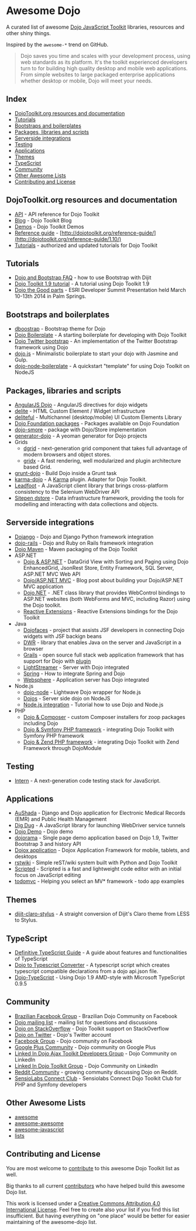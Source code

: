 # Awesome Dojo

A curated list of awesome [Dojo JavaScript Toolkit](http://dojotoolkit.org) libraries, resources and other shiny things.

Inspired by the `awesome-*` trend on GitHub.

> Dojo saves you time and scales with your development process, using web standards as its platform. It's the toolkit
> experienced developers turn to for building high quality desktop and mobile web applications.
> From simple websites to large packaged enterprise applications whether desktop or mobile, Dojo will meet your needs.


## Index

* [DojoToolkit.org resources and documentation](#dojotoolkitorg-resources-and-documentation)
* [Tutorials](#tutorials)
* [Bootstraps and boilerplates](#bootstraps-and-boilerplates)
* [Packages, libraries and scripts](#packages-libraries-and-scripts)
* [Serverside integrations](#serverside-integrations)
* [Testing](#testing)
* [Applications](#applications)
* [Themes](#themes)
* [TypeScript](#typescript)
* [Community](#community)
* [Other Awesome Lists](#other-awesome-lists)
* [Contributing and License](#contributing-and-license)


## DojoToolkit.org resources and documentation

* [API](http://dojotoolkit.org/api) - API reference for Dojo Toolkit
* [Blog](http://dojotoolkit.org/blog) - Dojo Toolkit Blog
* [Demos](http://demos.dojotoolkit.org/) - Dojo Toolkit Demos
* [Reference guide](https://github.com/dojo/docs) - [http://dojotoolkit.org/reference-guide/](http://dojotoolkit.org/reference-guide/1.10/)
* [Tutorials](http://dojotoolkit.org/documentation/) - authorized and updated tutorials for Dojo Toolkit


## Tutorials

* [Dojo and Bootstrap FAQ](http://www.sitepen.com/blog/2014/08/13/dojo-faq-how-do-i-use-bootstrap-with-dijit/) - how to use Bootstrap with Dijit
* [Dojo Toolkit 1.9 tutorial](https://github.com/cepa/dojo-tutorial) - A tutorial using Dojo Toolkit 1.9
* [Dojo the Good parts](https://github.com/DavidSpriggs/Dojo--The-Good-Parts) - ESRI Developer Summit Presentation held March 10-13th 2014 in Palm Springs.


## Bootstraps and boilerplates

* [dboostrap](https://github.com/martinpengellyphillips/dbootstrap) - Bootstrap theme for Dojo
* [Dojo Boilerplate](https://github.com/csnover/dojo-boilerplate) - A starting boilerplate for developing with Dojo Toolkit
* [Dojo Twitter bootstrap](https://github.com/xsokev/Dojo-Bootstrap) - An implementation of the Twitter Bootstrap framework using Dojo
* [dojo.js](https://github.com/gpedro/dojo.js) - Minimalistic boilerplate to start your dojo with Jasmine and Gulp.
* [dojo-node-boilerplate](https://github.com/kitsonk/dojo-node-boilerplate) - A quickstart "template" for using Dojo Toolkit on NodeJS

## Packages, libraries and scripts

* [AngularJS Dojo](https://github.com/adrobisch/angular-dojo) - AngularJS directives for dojo widgets
* [delite](https://github.com/ibm-js/delite) - HTML Custom Element / Widget infrastructure
* [deliteful](https://github.com/ibm-js/deliteful) - Multichannel (desktop/mobile) UI Custom Elements Library
* [Dojo Foundation packages](http://packages.dojofoundation.org/) - Packages available on Dojo Foundation
* [dojo-smore](https://github.com/SitePen/dojo-smore) - package with Dojo/Store implementation
* [generator-dojo](https://github.com/bryanforbes/generator-dojo) - A yeoman generator for Dojo projects
* Grids
    * [dgrid](http://dojofoundation.org/packages/dgrid/) - next-generation grid component that takes full advantage of modern browsers and object stores.
    * [gridx](http://oria.github.io/gridx/) - A fast rendering, well modularized and plugin architecture based Grid.
* [grunt-dojo](https://github.com/phated/grunt-dojo) - Build Dojo inside a Grunt task
* [karma-dojo](https://github.com/garcimouche/karma-dojo) - A [Karma](http://karma-runner.github.io/) plugin. Adapter for Dojo Toolkit.
* [Leadfoot](https://github.com/theintern/leadfoot) - A JavaScript client library that brings cross-platform consistency to the Selenium WebDriver API
* [Sitepen dstore](https://github.com/SitePen/dstore) - Data infrastructure framework, providing the tools for modelling and interacting with data collections and objects.


## Serverside integrations

* [Dojango](https://github.com/klipstein/dojango/) - Dojo and Django Python framework integration
* [dojo-rails](http://robin850.github.io/dojo-rails/) - Dojo and Ruby on Rails framework integration
* [Dojo Maven](https://github.com/cometd/dojo-maven) - Maven packaging of the Dojo Toolkit
* ASP.NET
    * [Dojo & ASP.NET](http://www.codeproject.com/Articles/650443/DataGrid-View-with-Sorting-and) - DataGrid View with Sorting and Paging using Dojo EnhancedGrid, JsonRest Store, Entity Framework, SQL Server, ASP.NET MVC Web API
    * [Dojo/ASP.NET MVC](http://blog.simpletask.se/post/build-your-dojoasp.net-mvc-application) - Blog post about building your Dojo/ASP.NET MVC application
    * [Dojo.NET](https://github.com/lstratman/Dojo.NET) - .NET class library that provides WebControl bindings to ASP.NET websites (both WebForms and MVC, including Razor) using the Dojo toolkit.
    * [Reactive Extensions](https://github.com/Reactive-Extensions/RxJS-Dojo) - Reactive Extensions bindings for the Dojo Toolkit
* Java
    * [Dojofaces](www.dojofaces.org) - project that assists JSF developers in connecting Dojo widgets with JSF backign beans
    * [DWR](http://directwebremoting.org/) - library that enables Java on the server and JavaScript in a browser
    * [Grails](http://grails.org/) - open source full stack web application framework that has support for Dojo with [plugin](http://grails.org/plugin/dojo)
    * [LightStreamer](http://www.lightstreamer.com/) - Server with Dojo integrated
    * [Spring](http://www.sitepen.com/blog/2011/08/11/how-do-you-use-the-dojo-store-jsonrest-api-with-spring/) - How to integrate Spring and Dojo
    * [Websphere](http://www.ibm.com/software/websphere/) - Application server has Dojo integrated
* Node.js
    * [dojo-node](https://github.com/agebrock/dojo-node) - Lightwave Dojo wrapper for Node.js
    * [Dojos](https://github.com/supnate/dojos) - Server side dojo on NodeJS
    * [Node.js integration](http://dojotoolkit.org/documentation/tutorials/1.10/node/) - Tutorial how to use Dojo and Node.js
* PHP
    * [Dojo & Composer](https://github.com/zoopcommerce/pixie) - custom Composer installers for zoop packages including Dojo
    * [Dojo & Symfony PHP framework](http://www.sitepen.com/blog/2011/09/06/what-is-the-best-way-to-use-dojo-with-a-symfony-backend/) - integrating Dojo Toolkit with Symfony PHP framework
    * [Dojo & Zend PHP framework](https://github.com/superdweebie/DojoModule) - integrating Dojo Toolkit with Zend Framework through DojoModule


## Testing

* [Intern](https://github.com/theintern/) - A next-generation code testing stack for JavaScript.


## Applications

* [AuShada](https://github.com/dreaswar/AuShadha) - Django and Dojo application for Electronic Medical Records (EMR) and Public Health Management
* [Dig Dug](https://github.com/theintern/digdug) - A JavaScript library for launching WebDriver service tunnels
* [Dojo Demo](https://github.com/rmurphey/dojo-demo) - Dojo demo
* [dojorama](https://github.com/sirprize/dojorama) - Single page demo application based on Dojo 1.9, Twitter Bootstrap 3 and history API
* [Dojox application](https://github.com/dmachi/dojox_application) - Dojox Application Framework for mobile, tablets, and desktops
* [rstwiki](https://github.com/phiggins42/rstwiki) - Simple reST/wiki system built with Python and Dojo Toolkit
* [Scripted](https://github.com/scripted-editor) - Scripted is a fast and lightweight code editor with an initial focus on JavaScript editing
* [todomvc](https://github.com/tastejs/todomvc) - Helping you select an MV\* framework - todo app examples


## Themes

* [dijit-claro-stylus](https://github.com/SitePen/dijit-claro-stylus) - A straight conversion of Dijit's Claro theme from LESS to Stylus.

## TypeScript

* [Definitive TypeScript Guide](http://www.sitepen.com/blog/2013/12/31/definitive-guide-to-typescript/) - A guide about features and functionalities of TypeScript
* [Dojo to Typescript Converter](https://github.com/stopyoukid/DojoToTypescriptConverter) - A typescript script which creates typescript compatible declarations from a dojo api.json file.
* [Dojo-TypeScript](https://github.com/schungx/Dojo-TypeScript) - Using Dojo 1.9 AMD-style with Microsoft TypeScript 0.9.5


## Community

* [Brazilian Facebook Group](https://www.facebook.com/groups/288220914564119/) - Brazilian Dojo Community on Facebook
* [Dojo mailing list](http://dojotoolkit.org/community/) - mailing list for questions and discussions
* [Dojo on StackOverflow](http://stackoverflow.com/questions/tagged/dojo) - Dojo Toolkit support on StackOverflow
* [Dojo on Twitter](https://twitter.com/dojo) - Dojo's Twitter account
* [Facebook Group](https://www.facebook.com/groups/4375511291/) - Dojo community on Facebook
* [Google Plus Community](https://plus.google.com/communities/107837593684207188221) - Dojo community on Google Plus
* [Linked In Dojo Ajax Toolkit Developers Group](https://www.linkedin.com/groups/Dojo-Ajax-Toolkit-Developers-71399) - Dojo Community on LinkedIn
* [Linked In Dojo Toolkit Group](https://www.linkedin.com/groups/dojo-toolkit-81926) - Dojo Community on LinkedIn
* [Reddit Community](http://www.reddit.com/r/dojo/) - growing community discussing Dojo on Reddit.
* [SensioLabs Connect Club](https://connect.sensiolabs.com/club/dojo-toolkit) - Sensiolabs Connect Dojo Toolkit Club for PHP and Symfony developers


## Other Awesome Lists

* [awesome](https://github.com/sindresorhus/awesome)
* [awesome-awesome](https://github.com/emijrp/awesome-awesome)
* [awesome-javascript](https://github.com/sorrycc/awesome-javascript)
* [lists](https://github.com/jnv/lists)


## Contributing and License

You are most welcome to [contribute](CONTRIBUTING.md) to this awesome Dojo Toolkit list as well.

Big thanks to all current [contributors](https://github.com/peterkokot/awesome-dojo/graphs/contributors) who have helped build this awesome Dojo list.

This work is licensed under a [Creative Commons Attribution 4.0 International License](LICENSE). Feel free to create also your list if you find this
list insufficient. But having everything on "one place" would be better for easier maintaining of the awesome-dojo list.
